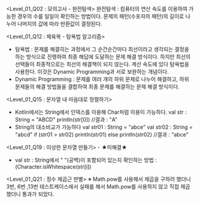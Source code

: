 <Level_01_Q02 : 모의고사 - 완전탐색>
완전탐색 : 컴퓨터의 연산 속도를 이용하여 가능한 경우의 수를 일일이 확인하는 방법이다.
문제의 패턴(수포자의 패턴)의 길이로 나누어 나머지의 값에 따라 반환값이 결정된다.

<Level_01_Q12 : 체육복 - 탐욕법 알고리즘>
* 탐욕법 : 문제를 해결히는 과정에서 그 순간순간마다 최선이라고 생각되는 결정을 하는 방식으로 진행하여 최종 해답에 도달하는 문제 해결 방식이다. 하지만 최선의 선택들이 최종적으로는 최선의 해결책이 되지 않는다.
계산 속도에 있다 탐욕법을 사용한다. 이것은 Dynamic Programming과 서로 보완하는 개념이다. 
* Dynamic Programming : 문제를 여러 개의 하위 문제로 나누어 해결하고, 하위 문제들의 해결 방법들을 결합하여 최종 문제를 해결하는 문제 해결 방식이다.

<Level_01_Q15 : 문자열 내 마음대로 정렬하기>
* Kotlin에서는 String에서 인덱스를 이용해 Char처럼 이용이 가능하다.
val str : String = "ABCD"
println(str[0]) //결과 : "A"
* String의 대소비교가 가능하다
val str01 : String = "abce"
val str02 : String = "abcd"
if (str01 > str02) println(str01) else println(str02) //결과 : "abce"

<Level_01_Q19 : 이상한 문자열 만들기> - ★미해결★
* val str : String에서 " "(공백)이 포함되어 있는지 확인하는 방법 : (Character.isWhitespace(str[i])

<Level_01_Q21 : 정수 제곱근 판별>
※ Math.pow를 사용해서 제곱을 구하려 했더니 3번, 6번 ,13번 테스트케이스에서 실패를 해서 Math.pow를 사용하지 않고 직접 제곱했더니 통과가 되었다.